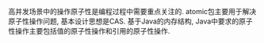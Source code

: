

高并发场景中的操作原子性是编程过程中需要重点关注的.
atomic包主要用于解决原子性操作问题, 基本设计思想是CAS. 基于Java的内存结构, Java中要求的原子性操作主要包括值的原子性操作和引用的原子性操作.

